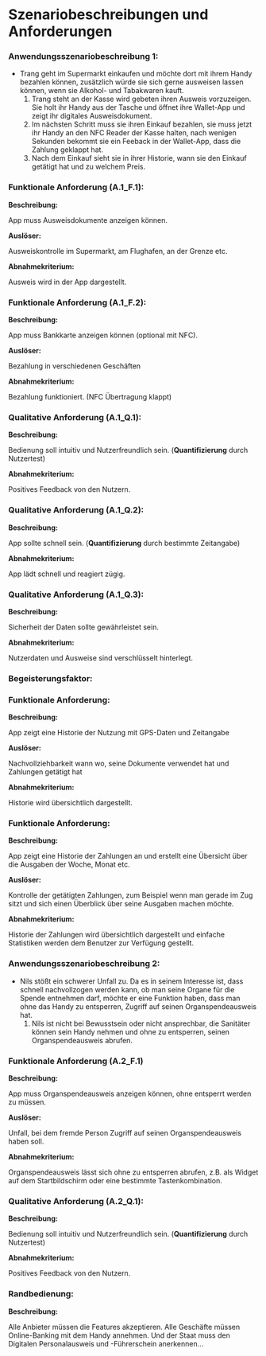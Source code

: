 # Szenariobeschreibungen und Anforderungen

### **Anwendungsszenariobeschreibung 1:**

- Trang geht im Supermarkt einkaufen und möchte dort mit ihrem Handy bezahlen können, zusätzlich würde sie sich gerne ausweisen lassen können, wenn sie Alkohol- und Tabakwaren kauft.
    1. Trang steht an der Kasse wird gebeten ihren Ausweis vorzuzeigen. Sie holt ihr Handy aus der Tasche und öffnet ihre Wallet-App und zeigt ihr digitales Ausweisdokument.
    2. Im nächsten Schritt muss sie ihren Einkauf bezahlen, sie muss jetzt ihr Handy an den NFC Reader der Kasse halten, nach wenigen Sekunden bekommt sie ein Feeback in der Wallet-App, dass die Zahlung geklappt hat.
    3. Nach dem Einkauf sieht sie in ihrer Historie, wann sie den Einkauf getätigt hat und zu welchem Preis. 

### Funktionale Anforderung (A.1_F.1):

**Beschreibung:**

App muss Ausweisdokumente anzeigen können.

**Auslöser:**

Ausweiskontrolle im Supermarkt, am Flughafen, an der Grenze etc.

**Abnahmekriterium:**

Ausweis wird in der App dargestellt.

### Funktionale Anforderung (A.1_F.2):

**Beschreibung:**

App muss Bankkarte anzeigen können (optional mit NFC).

**Auslöser:**

Bezahlung in verschiedenen Geschäften

**Abnahmekriterium:**

Bezahlung funktioniert. (NFC Übertragung klappt) 

### Qualitative Anforderung (A.1_Q.1):

**Beschreibung:**

Bedienung soll intuitiv und Nutzerfreundlich sein. (**Quantifizierung** durch Nutzertest)

**Abnahmekriterium:**

Positives Feedback von den Nutzern.

### Qualitative Anforderung (A.1_Q.2):

**Beschreibung:**

App sollte schnell sein. (**Quantifizierung** durch bestimmte Zeitangabe)

**Abnahmekriterium:** 

App lädt schnell und reagiert zügig.

### Qualitative Anforderung (A.1_Q.3):

**Beschreibung:**

Sicherheit der Daten sollte gewährleistet sein.

**Abnahmekriterium:** 

Nutzerdaten und Ausweise sind verschlüsselt hinterlegt.

### Begeisterungsfaktor:

### Funktionale Anforderung:

**Beschreibung:**

App zeigt eine Historie der Nutzung mit GPS-Daten und Zeitangabe

**Auslöser:**

Nachvollziehbarkeit wann wo, seine Dokumente verwendet hat und Zahlungen getätigt hat

**Abnahmekriterium:**

Historie wird übersichtlich dargestellt.

### Funktionale Anforderung:

**Beschreibung:**

App zeigt eine Historie der Zahlungen an und erstellt eine Übersicht über die Ausgaben der Woche, Monat etc.

**Auslöser:**

Kontrolle der getätigten Zahlungen, zum Beispiel wenn man gerade im Zug sitzt und sich einen Überblick über seine Ausgaben machen möchte.

**Abnahmekriterium:**

Historie der Zahlungen wird übersichtlich dargestellt und einfache Statistiken werden dem Benutzer zur Verfügung gestellt.

### **Anwendungsszenariobeschreibung 2:**

- Nils stößt ein schwerer Unfall zu. Da es in seinem Interesse ist, dass schnell nachvollzogen werden kann, ob man seine Organe für die Spende entnehmen darf, möchte er eine Funktion haben, dass man ohne das Handy zu entsperren, Zugriff auf seinen Organspendeausweis hat.
    1. Nils ist nicht bei Bewusstsein oder nicht ansprechbar, die Sanitäter können sein Handy nehmen und ohne zu entsperren, seinen Organspendeausweis abrufen.

### Funktionale Anforderung (A.2_F.1)

**Beschreibung:**

App muss Organspendeausweis anzeigen können, ohne entsperrt werden zu müssen. 

**Auslöser:**

Unfall, bei dem fremde Person Zugriff auf seinen Organspendeausweis haben soll.

**Abnahmekriterium:**

Organspendeausweis lässt sich ohne zu entsperren abrufen, z.B. als Widget auf dem Startbildschirm oder eine bestimmte Tastenkombination. 

### Qualitative Anforderung (A.2_Q.1):

**Beschreibung:**

Bedienung soll intuitiv und Nutzerfreundlich sein. (**Quantifizierung** durch Nutzertest)

**Abnahmekriterium:**

Positives Feedback von den Nutzern.

### Randbedienung:

**Beschreibung:** 

Alle Anbieter müssen die Features akzeptieren. Alle Geschäfte müssen Online-Banking mit dem Handy annehmen. Und der Staat muss den Digitalen Personalausweis und -Führerschein anerkennen…
